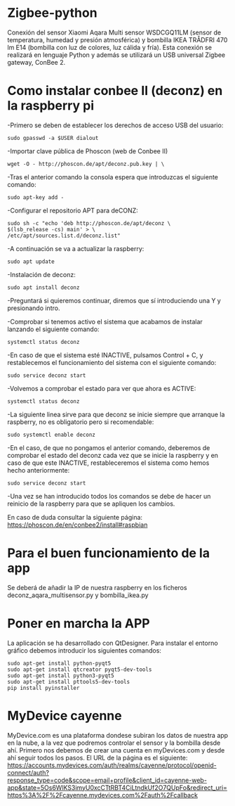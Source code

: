# Zigbee-python
Conexión del sensor Xiaomi Aqara Multi sensor WSDCGQ11LM (sensor de temperatura, humedad y presión atmosférica) y bombilla IKEA TRÅDFRI 470 lm E14 (bombilla con luz de colores, luz cálida y fría). Esta conexión se realizará en lenguaje Python y además se utilizará un USB universal Zigbee gateway, ConBee 2.

# Como instalar conbee II (deconz) en la raspberry pi
-Primero se deben de establecer los derechos de acceso USB del usuario:

	sudo gpasswd -a $USER dialout

-Importar clave pública de Phoscon (web de Conbee II)

	wget -O - http://phoscon.de/apt/deconz.pub.key | \

-Tras el anterior comando la consola espera que introduzcas el siguiente comando:

	sudo apt-key add -

-Configurar el repositorio APT para deCONZ:

	sudo sh -c "echo 'deb http://phoscon.de/apt/deconz \
	$(lsb_release -cs) main' > \
	/etc/apt/sources.list.d/deconz.list"

-A continuación se va a actualizar la raspberry:

	sudo apt update

-Instalación de deconz:

	sudo apt install deconz

-Preguntará si quieremos continuar, diremos que sí introduciendo una Y y presionando intro.

-Comprobar si tenemos activo el sistema que acabamos de instalar lanzando el siguiente comando:

	systemctl status deconz

-En caso de que el sistema esté INACTIVE, pulsamos Control + C, y restablecemos el funcionamiento del sistema con el siguiente comando:

	sudo service deconz start

-Volvemos a comprobar el estado para ver que ahora es ACTIVE:

	systemctl status deconz

-La siguiente linea sirve para que deconz se inicie siempre que arranque la raspberry, no es obligatorio pero si recomendable:

	sudo systemctl enable deconz

-En el caso, de que no pongamos el anterior comando, deberemos de comprobar el estado del deconz cada vez que se inicie la raspberry y en caso de que este INACTIVE, restableceremos el sistema como hemos hecho anteriormente:

	sudo service deconz start

-Una vez se han introducido todos los comandos se debe de hacer un reinicio de la raspberry para que se apliquen los cambios.

En caso de duda consultar la siguiente página:
https://phoscon.de/en/conbee2/install#raspbian 

# Para el buen funcionamiento de la app
Se deberá de añadir la IP de nuestra raspberry en los ficheros deconz_aqara_multisensor.py y bombilla_ikea.py

# Poner en marcha la APP
La aplicación se ha desarrollado con QtDesigner. Para instalar el entorno gráfico debemos introducir los siguientes comandos:

	sudo apt-get install python-pyqt5 
	sudo apt-get install qtcreator pyqt5-dev-tools 
	sudo apt-get install python3-pyqt5 
	sudo apt-get install pttools5-dev-tools 
	pip install pyinstaller 

# MyDevice cayenne
MyDevice.com es una plataforma dondese subiran los datos de nuestra app en la nube, a la vez que podremos controlar el sensor y la bombilla desde ahí. Primero nos debemos de crear una cuenta en myDevices.com y desde ahí seguir todos los pasos. El URL de la página es el siguiente:
https://accounts.mydevices.com/auth/realms/cayenne/protocol/openid-connect/auth?response_type=code&scope=email+profile&client_id=cayenne-web-app&state=5Os6WlKS3imyU0xcCTtRBT4CiLtndkUf2O7QUpFo&redirect_uri=https%3A%2F%2Fcayenne.mydevices.com%2Fauth%2Fcallback
